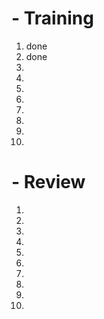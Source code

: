 # - Training
1. done
2. done
3. 
4. 
5. 
6. 
7. 
8. 
9. 
10. 

# - Review
1. 
2. 
3. 
4. 
5. 
6. 
7. 
8. 
9. 
10. 
